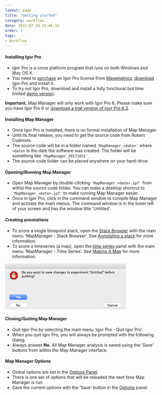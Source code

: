 ```yaml
---
layout: page
title: "Getting started"
category: workflow
date: 2015-07-30 22:46:33
order: 1
tags:
- Workflow
---
```


#### Installing Igor Pro

 - Igor Pro is a cross platform program that runs on both Windows and Mac OS X.
 - You need to [purchase][2] an Igor Pro license from [Wavemetrics][1], [download][3] Igor Pro and install it.
 - To try out Igor Pro, download and install a fully functional but time limited [demo version][4].

<p class="important"><B>Important.</B> Map Manager will only work with Igor Pro 6. Please make sure you have Igor Pro 6 or <A HREF="https://www.wavemetrics.com/order/order_igordownloads6.htm">download a trial version of Igor Pro 6.3</A>.
</p>

#### Installing Map Manager

 - Once Igor Pro is installed, there is no formal installation of Map Manager.
 - Until its final release, you need to get the source code from Robert Cudmore.
 - The source code will be in a folder named `'MapManager_<date>'` where `<date>` is the date the software was created. The folder will be something like `'MapManager_20171021'`.
 - The source code folder can be placed anywhere on your hard-drive.
 
#### Opening/Running Map Manager

 - Open Map Manager by double-clicking `'MapManager_<date>.ipf'` from within the source code folder. You can make a desktop shortcut to `'MapManager_<date>.ipf'` to make running Map Manager easier.
 - Once in Igor Pro, click in the command window to compile Map Manager and activate the main menus. The command window is in the lower left of your screen and has the window title 'Untitled'.
 
#### Creating annotations

 - To score a single timepoint stack, open the [Stack Browser][6] with the main menu 'MapManager - Stack Browser'. See [Annotating a stack][10] for more information.
 - To score a timeseries (a map), open the [time series][5] panel with the main menu 'MapManager - Time Series'. See [Making A Map][11] for more information.

<IMG class="img-float-right" SRC="images/mm3/quit-igor.png" WIDTH="400">

#### Closing/Quiting Map Manager

 - Quit Igor Pro by selecting the main menu 'Igor Pro - Quit Igor Pro'.
 - When you quit Igor Pro, you will always be prompted with the following dialog.
 - Always answer **No**. All Map Manager analysis is saved using the 'Save' buttons from within the Map Manager interface.
 


#### Map Manager Options

 - Global options are set in the [Options Panel][9].
 - There is one set of options that will be reloaded the next time Map Manager is run.
 - Save the current options with the 'Save' button in the [Options][9] panel.

<div class="print-page-break"></div>

[1]: https://www.wavemetrics.com/index.html
[2]: https://www.wavemetrics.com/order/order1.php?type=Academic
[3]: https://www.wavemetrics.com/support/versions.htm
[4]: https://www.wavemetrics.com/support/demos.htm
[5]: time-series-panel
[6]: stack-browser
[8]: user-files
[9]: stackdb-options-panel
[10]: annotating-a-stack
[11]: making-a-map
